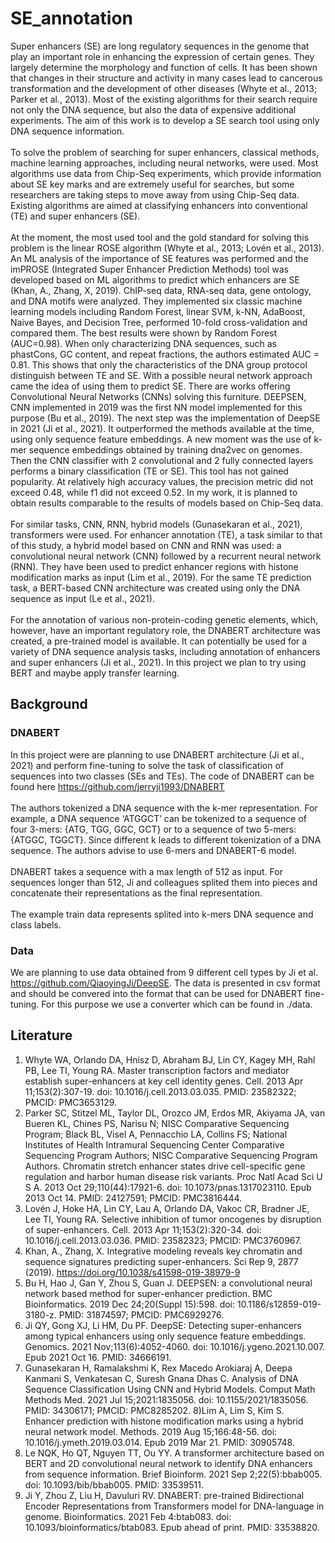 # SE_annotation
Super enhancers (SE) are long regulatory sequences in the genome that play an important role in enhancing the expression of certain genes. They largely determine the morphology and function of cells. It has been shown that changes in their structure and activity in many cases lead to cancerous transformation and the development of other diseases (Whyte et al., 2013; Parker et al., 2013). Most of the existing algorithms for their search require not only the DNA sequence, but also the data of expensive additional experiments. The aim of this work is to develop a SE search tool using only DNA sequence information. <br>
<br>
To solve the problem of searching for super enhancers, classical methods, machine learning approaches, including neural networks, were used. Most algorithms use data from Chip-Seq experiments, which provide information about SE key marks and are extremely useful for searches, but some researchers are taking steps to move away from using Chip-Seq data. Existing algorithms are aimed at classifying enhancers into conventional (TE) and super enhancers (SE).<br>
<br>
At the moment, the most used tool and the gold standard for solving this problem is the linear ROSE algorithm (Whyte et al., 2013; Lovén et al., 2013). An ML analysis of the importance of SE features was performed and the imPROSE (Integrated Super Enhancer Prediction Methods) tool was developed based on ML algorithms to predict which enhancers are SE (Khan, A., Zhang, X, 2019). ChIP-seq data, RNA-seq data, gene ontology, and DNA motifs were analyzed. They implemented six classic machine learning models including Random Forest, linear SVM, k-NN, AdaBoost, Naive Bayes, and Decision Tree, performed 10-fold cross-validation and compared them. The best results were shown by Random Forest (AUC=0.98). When only characterizing DNA sequences, such as phastCons, GC content, and repeat fractions, the authors estimated AUC = 0.81. This shows that only the characteristics of the DNA group protocol distinguish between TE and SE. With a possible neural network approach came the idea of using them to predict SE. There are works offering Convolutional Neural Networks (CNNs) solving this furniture. DEEPSEN, CNN implemented in 2019 was the first NN model implemented for this purpose (Bu et al., 2019). The next step was the implementation of DeepSE in 2021 (Ji et al., 2021). It outperformed the methods available at the time, using only sequence feature embeddings. A new moment was the use of k-mer sequence embeddings obtained by training dna2vec on genomes. Then the CNN classifier with 2 convolutional and 2 fully connected layers performs a binary classification (TE or SE). This tool has not gained popularity. At relatively high accuracy values, the precision metric did not exceed 0.48, while f1 did not exceed 0.52. In my work, it is planned to obtain results comparable to the results of models based on Chip-Seq data.<br>
<br>
For similar tasks, CNN, RNN, hybrid models (Gunasekaran et al., 2021), transformers were used. For enhancer annotation (TE), a task similar to that of this study, a hybrid model based on CNN and RNN was used: a convolutional neural network (CNN) followed by a recurrent neural network (RNN). They have been used to predict enhancer regions with histone modification marks as input (Lim et al., 2019). For the same TE prediction task, a BERT-based CNN architecture was created using only the DNA sequence as input (Le et al., 2021).<br>
<br>
For the annotation of various non-protein-coding genetic elements, which, however, have an important regulatory role, the DNABERT architecture was created, a pre-trained model is available. It can potentially be used for a variety of DNA sequence analysis tasks, including annotation of enhancers and super enhancers (Ji et al., 2021). In this project we plan to try using BERT and maybe apply transfer learning.
## Background
### DNABERT
In this project were are planning to use DNABERT architecture (Ji et al., 2021) and perform fine-tuning to solve the task of classification of sequences into two classes (SEs and TEs). The code of DNABERT can be found here https://github.com/jerryji1993/DNABERT <br>
<br>
The authors tokenized a DNA sequence with the k-mer representation. For example, a DNA sequence ‘ATGGCT’ can be tokenized to a sequence of four 3-mers: {ATG, TGG, GGC, GCT} or to a sequence of two 5-mers: {ATGGC, TGGCT}. Since different k leads to different tokenization of a DNA sequence. The authors advise to use 6-mers and DNABERT-6 model. <br>
<br>
DNABERT takes a sequence with a max length of 512 as input. For sequences longer than 512, Ji and colleagues splited them into pieces and concatenate their representations as the final representation. <br>
<br>
The example train data represents splited into k-mers DNA sequence and class labels. 
### Data
We are planning to use data obtained from 9 different cell types by Ji et al. https://github.com/QiaoyingJi/DeepSE. The data is presented in csv format and should be convered into the format that can be used for DNABERT fine-tuning. For this purpose we use a converter which can be found in ./data. <br>
## Literature
1) Whyte WA, Orlando DA, Hnisz D, Abraham BJ, Lin CY, Kagey MH, Rahl PB, Lee TI, Young RA. Master transcription factors and mediator establish super-enhancers at key cell identity genes. Cell. 2013 Apr 11;153(2):307-19. doi: 10.1016/j.cell.2013.03.035. PMID: 23582322; PMCID: PMC3653129. <br>
2) Parker SC, Stitzel ML, Taylor DL, Orozco JM, Erdos MR, Akiyama JA, van Bueren KL, Chines PS, Narisu N; NISC Comparative Sequencing Program; Black BL, Visel A, Pennacchio LA, Collins FS; National Institutes of Health Intramural Sequencing Center Comparative Sequencing Program Authors; NISC Comparative Sequencing Program Authors. Chromatin stretch enhancer states drive cell-specific gene regulation and harbor human disease risk variants. Proc Natl Acad Sci U S A. 2013 Oct 29;110(44):17921-6. doi: 10.1073/pnas.1317023110. Epub 2013 Oct 14. PMID: 24127591; PMCID: PMC3816444. <br>
3) Lovén J, Hoke HA, Lin CY, Lau A, Orlando DA, Vakoc CR, Bradner JE, Lee TI, Young RA. Selective inhibition of tumor oncogenes by disruption of super-enhancers. Cell. 2013 Apr 11;153(2):320-34. doi: 10.1016/j.cell.2013.03.036. PMID: 23582323; PMCID: PMC3760967.
4) Khan, A., Zhang, X. Integrative modeling reveals key chromatin and sequence signatures predicting super-enhancers. Sci Rep 9, 2877 (2019). https://doi.org/10.1038/s41598-019-38979-9
5) Bu H, Hao J, Gan Y, Zhou S, Guan J. DEEPSEN: a convolutional neural network based method for super-enhancer prediction. BMC Bioinformatics. 2019 Dec 24;20(Suppl 15):598. doi: 10.1186/s12859-019-3180-z. PMID: 31874597; PMCID: PMC6929276.
6) Ji QY, Gong XJ, Li HM, Du PF. DeepSE: Detecting super-enhancers among typical enhancers using only sequence feature embeddings. Genomics. 2021 Nov;113(6):4052-4060. doi: 10.1016/j.ygeno.2021.10.007. Epub 2021 Oct 16. PMID: 34666191.
7) Gunasekaran H, Ramalakshmi K, Rex Macedo Arokiaraj A, Deepa Kanmani S, Venkatesan C, Suresh Gnana Dhas C. Analysis of DNA Sequence Classification Using CNN and Hybrid Models. Comput Math Methods Med. 2021 Jul 15;2021:1835056. doi: 10.1155/2021/1835056. PMID: 34306171; PMCID: PMC8285202.
8)Lim A, Lim S, Kim S. Enhancer prediction with histone modification marks using a hybrid neural network model. Methods. 2019 Aug 15;166:48-56. doi: 10.1016/j.ymeth.2019.03.014. Epub 2019 Mar 21. PMID: 30905748.
9) Le NQK, Ho QT, Nguyen TT, Ou YY. A transformer architecture based on BERT and 2D convolutional neural network to identify DNA enhancers from sequence information. Brief Bioinform. 2021 Sep 2;22(5):bbab005. doi: 10.1093/bib/bbab005. PMID: 33539511.
10) Ji Y, Zhou Z, Liu H, Davuluri RV. DNABERT: pre-trained Bidirectional Encoder Representations from Transformers model for DNA-language in genome. Bioinformatics. 2021 Feb 4:btab083. doi: 10.1093/bioinformatics/btab083. Epub ahead of print. PMID: 33538820.
